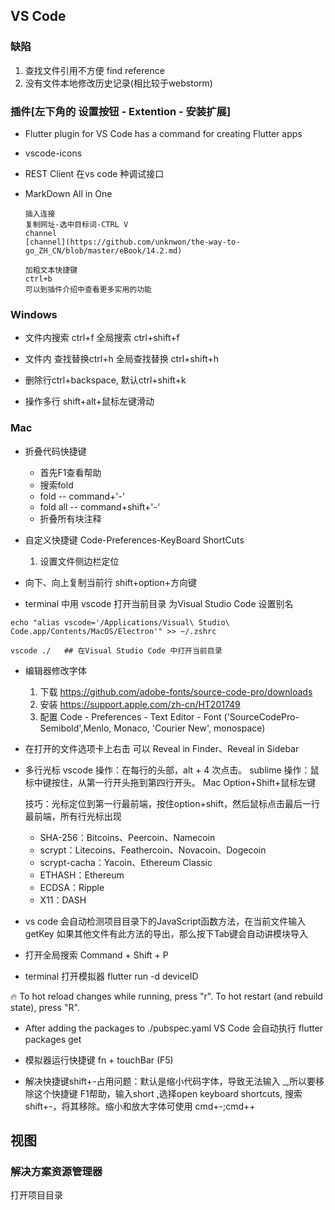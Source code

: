 ## VS Code

### 缺陷
1. 查找文件引用不方便 find reference
2. 没有文件本地修改历史记录(相比较于webstorm)

### 插件[左下角的 设置按钮 - Extention - 安装扩展]
- Flutter plugin for VS Code has a command for creating Flutter apps

- vscode-icons

- REST Client 在vs code 种调试接口

- MarkDown All in One
    ```
    插入连接
    复制网址-选中目标词-CTRL V
    channel 
    [channel](https://github.com/unknwon/the-way-to-go_ZH_CN/blob/master/eBook/14.2.md)

    加粗文本快捷键
    ctrl+b
    可以到插件介绍中查看更多实用的功能
    ```

  

### Windows 
- 文件内搜索 ctrl+f  全局搜索 ctrl+shift+f

- 文件内 查找替换ctrl+h  全局查找替换 ctrl+shift+h

- 删除行ctrl+backspace, 默认ctrl+shift+k

- 操作多行 shift+alt+鼠标左键滑动


### Mac
* 折叠代码快捷键
  - 首先F1查看帮助
  - 搜索fold
  - fold -- command+'-'
  - fold all -- command+shift+'-'
  - 折叠所有块注释

* 自定义快捷键  Code-Preferences-KeyBoard ShortCuts
  1. 设置文件侧边栏定位
* 向下、向上复制当前行  shift+option+方向键

* terminal 中用 vscode 打开当前目录
  为Visual Studio Code 设置别名
```
echo "alias vscode='/Applications/Visual\ Studio\ Code.app/Contents/MacOS/Electron'" >> ~/.zshrc

vscode ./   ## 在Visual Studio Code 中打开当前目录
```

* 编辑器修改字体 
    1. 下载 https://github.com/adobe-fonts/source-code-pro/downloads
    2. 安装 https://support.apple.com/zh-cn/HT201749
    3. 配置 Code - Preferences - Text Editor - Font  ('SourceCodePro-Semibold',Menlo, Monaco, 'Courier New', monospace)

* 在打开的文件选项卡上右击 可以 Reveal in Finder、Reveal in Sidebar

* 多行光标 
    vscode 操作：在每行的头部，alt + 4 次点击。
    sublime 操作：鼠标中键按住，从第一行开头拖到第四行开头。
    Mac Option+Shift+鼠标左键

    技巧：光标定位到第一行最前端，按住option+shift，然后鼠标点击最后一行最前端，所有行光标出现
    - SHA-256：Bitcoins、Peercoin、Namecoin
    - scrypt：Litecoins、Feathercoin、Novacoin、Dogecoin
    - scrypt-cacha：Yacoin、Ethereum Classic
    - ETHASH：Ethereum
    - ECDSA：Ripple
    - X11：DASH

* vs code 会自动检测项目目录下的JavaScript函数方法，在当前文件输入getKey 如果其他文件有此方法的导出，那么按下Tab键会自动讲模块导入

* 打开全局搜索 Command + Shift + P

* terminal 打开模拟器 flutter run -d deviceID

🔥  To hot reload changes while running, press "r". To hot restart (and rebuild state), press "R".

* After adding the packages to ./pubspec.yaml VS Code 会自动执行 flutter packages get

* 模拟器运行快捷键 fn + touchBar (F5)
* 解决快捷键shift+-占用问题：默认是缩小代码字体，导致无法输入 _,所以要移除这个快捷键 F1帮助，输入short ,选择open keyboard shortcuts, 搜索shift+-，将其移除。缩小和放大字体可使用 cmd+-;cmd++


## 视图
### 解决方案资源管理器
打开项目目录
